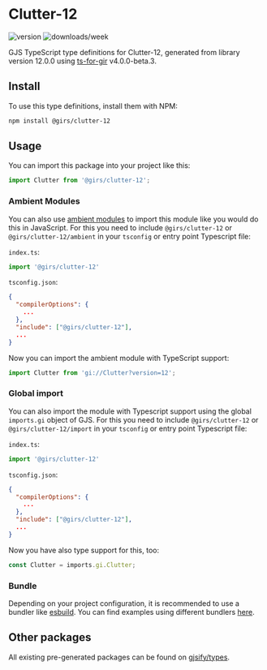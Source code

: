 
# Clutter-12

![version](https://img.shields.io/npm/v/@girs/clutter-12)
![downloads/week](https://img.shields.io/npm/dw/@girs/clutter-12)


GJS TypeScript type definitions for Clutter-12, generated from library version 12.0.0 using [ts-for-gir](https://github.com/gjsify/ts-for-gir) v4.0.0-beta.3.


## Install

To use this type definitions, install them with NPM:
```bash
npm install @girs/clutter-12
```

## Usage

You can import this package into your project like this:
```ts
import Clutter from '@girs/clutter-12';
```

### Ambient Modules

You can also use [ambient modules](https://github.com/gjsify/ts-for-gir/tree/main/packages/cli#ambient-modules) to import this module like you would do this in JavaScript.
For this you need to include `@girs/clutter-12` or `@girs/clutter-12/ambient` in your `tsconfig` or entry point Typescript file:

`index.ts`:
```ts
import '@girs/clutter-12'
```

`tsconfig.json`:
```json
{
  "compilerOptions": {
    ...
  },
  "include": ["@girs/clutter-12"],
  ...
}
```

Now you can import the ambient module with TypeScript support: 

```ts
import Clutter from 'gi://Clutter?version=12';
```

### Global import

You can also import the module with Typescript support using the global `imports.gi` object of GJS.
For this you need to include `@girs/clutter-12` or `@girs/clutter-12/import` in your `tsconfig` or entry point Typescript file:

`index.ts`:
```ts
import '@girs/clutter-12'
```

`tsconfig.json`:
```json
{
  "compilerOptions": {
    ...
  },
  "include": ["@girs/clutter-12"],
  ...
}
```

Now you have also type support for this, too:

```ts
const Clutter = imports.gi.Clutter;
```

### Bundle

Depending on your project configuration, it is recommended to use a bundler like [esbuild](https://esbuild.github.io/). You can find examples using different bundlers [here](https://github.com/gjsify/ts-for-gir/tree/main/examples).

## Other packages

All existing pre-generated packages can be found on [gjsify/types](https://github.com/gjsify/types).

